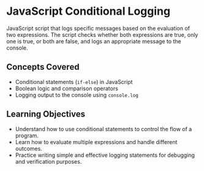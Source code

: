 # JavaScript Conditional Logging

JavaScript script that logs specific messages based on the evaluation of two expressions. The script checks whether both expressions are true, only one is true, or both are false, and logs an appropriate message to the console.

## Concepts Covered

- Conditional statements (`if-else`) in JavaScript
- Boolean logic and comparison operators
- Logging output to the console using `console.log`

## Learning Objectives

- Understand how to use conditional statements to control the flow of a program.
- Learn how to evaluate multiple expressions and handle different outcomes.
- Practice writing simple and effective logging statements for debugging and verification purposes.

